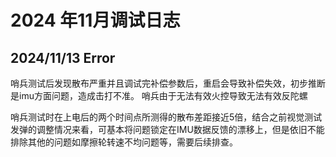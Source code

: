 # 2024 年11月调试日志

## 2024/11/13  Error

哨兵测试后发现散布严重并且调试完补偿参数后，重启会导致补偿失效，初步推断是imu方面问题，造成击打不准。  哨兵由于无法有效火控导致无法有效反陀螺

哨兵测试时在上电后的两个时间点所测得的散布差距接近5倍，结合之前视觉测试发弹的调整情况来看，可基本将问题锁定在IMU数据反馈的漂移上，但是依旧不能排除其他的问题如摩擦轮转速不均问题等，需要后续排查。
